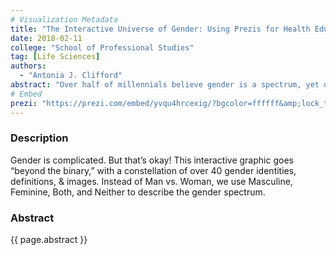 ```yaml
---
# Visualization Metadata
title: "The Interactive Universe of Gender: Using Prezis for Health Education and Engagement"
date: 2018-02-11
college: "School of Professional Studies"
tag: [Life Sciences]
authors:
  - "Antonia J. Clifford"
abstract: "Over half of millennials believe gender is a spectrum, yet our models remain stuck in binary logic. As health researchers and practitioners, we can create schematics that provide information, connect concepts, and actively engage youth in their own health, on their terms. We created an interactive map as a visual way to connect complex concepts of gender and sexual health through inclusive education that builds an understanding of self and others. The Gender Identity Map uses technology-enhanced learning and visual literacy principles to explore a new framework of gender. The Map incorporates concepts from Biology (chromosomes, intersex), Psychology, History, and Art in a visual and interactive journey to ‘translate’ the complicated language of gender and science into more accessible and active formats for health education delivery."
# Embed
prezi: "https://prezi.com/embed/yvqu4hrcexig/?bgcolor=ffffff&amp;lock_to_path=0&amp;autoplay=0&amp;autohide_ctrls=0&amp;landing_data=bHVZZmNaNDBIWnNjdEVENDRhZDFNZGNIUE43MHdLNWpsdFJLb2ZHanI0U2xVVnpqUDBCUm5YbEowaUhFZ1NpOVVBPT0&amp;landing_sign=_tESFTun8wzu8efYLdLDkoe1eKfmY8px-k4KlXonHOU"
---
```

### Description
Gender is complicated. But that’s okay! This interactive graphic goes “beyond the binary,” with a constellation of over 40 gender identities, definitions, & images. Instead of Man vs. Woman, we use Masculine, Feminine, Both, and Neither to describe the gender spectrum.

### Abstract
{{ page.abstract }}
